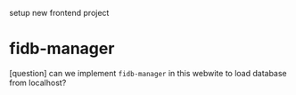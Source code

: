 setup new frontend project

# fidb-manager

[question] can we implement `fidb-manager` in this webwite to load database from localhost?
